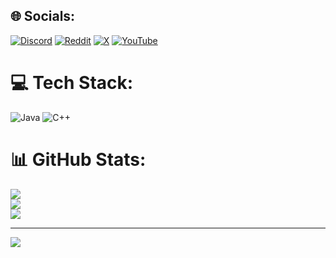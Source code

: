 ## 🌐 Socials:
[![Discord](https://img.shields.io/badge/Discord-%237289DA.svg?logo=discord&logoColor=white)](https://discord.gg/238965273581846529) [![Reddit](https://img.shields.io/badge/Reddit-%23FF4500.svg?logo=Reddit&logoColor=white)](https://reddit.com/user/https://www.reddit.com/user/ShacharTs/) [![X](https://img.shields.io/badge/X-black.svg?logo=X&logoColor=white)](https://x.com/https://x.com/ShacharTs) [![YouTube](https://img.shields.io/badge/YouTube-%23FF0000.svg?logo=YouTube&logoColor=white)](https://youtube.com/@https://www.youtube.com/channel/UCjt0oPYvgr3zZtC6Ak1twVQ) 

# 💻 Tech Stack:
![Java](https://img.shields.io/badge/java-%23ED8B00.svg?style=for-the-badge&logo=openjdk&logoColor=white) ![C++](https://img.shields.io/badge/c++-%2300599C.svg?style=for-the-badge&logo=c%2B%2B&logoColor=white)
# 📊 GitHub Stats:
![](https://github-readme-stats.vercel.app/api?username=ShacharTs&theme=neon&hide_border=false&include_all_commits=false&count_private=false)<br/>
![](https://nirzak-streak-stats.vercel.app/?user=ShacharTs&theme=neon&hide_border=false)<br/>
![](https://github-readme-stats.vercel.app/api/top-langs/?username=ShacharTs&theme=neon&hide_border=false&include_all_commits=false&count_private=false&layout=compact)

---
[![](https://visitcount.itsvg.in/api?id=ShacharTs&icon=9&color=0)](https://visitcount.itsvg.in)

